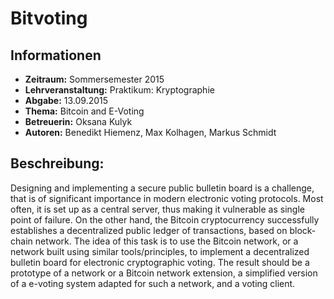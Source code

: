 # Bitvoting

## Informationen

* **Zeitraum:** Sommersemester 2015
* **Lehrveranstaltung:** Praktikum: Kryptographie
* **Abgabe:** 13.09.2015
* **Thema:** Bitcoin and E-Voting
* **Betreuerin:** Oksana Kulyk
* **Autoren:** Benedikt Hiemenz, Max Kolhagen, Markus Schmidt

## Beschreibung: 
Designing and implementing a secure public bulletin board is a challenge, that is of significant importance in modern electronic voting protocols. Most often, it is set up as a central server, thus making it vulnerable as single point of failure. On the other hand, the Bitcoin cryptocurrency successfully establishes a decentralized public ledger of transactions, based on block-chain network. The idea of this task is to use the Bitcoin network, or a network built using similar tools/principles, to implement a decentralized bulletin board for electronic cryptographic voting. The result should be a prototype of a network or a Bitcoin network extension, a simplified version of a e-voting system adapted for such a network, and a voting client.
